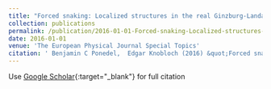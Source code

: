```yaml
---
title: "Forced snaking: Localized structures in the real Ginzburg-Landau equation with spatially periodic parametric forcing"
collection: publications
permalink: /publication/2016-01-01-Forced-snaking-Localized-structures-in-the-real-Ginzburg-Landau-equation-with-spatially-periodic-parametric-forcing
date: 2016-01-01
venue: 'The European Physical Journal Special Topics'
citation: ' Benjamin C Ponedel,  Edgar Knobloch (2016) &quot;Forced snaking: Localized structures in the real Ginzburg-Landau equation with spatially periodic parametric forcing.&quot; <i>The European Physical Journal Special Topics</i>. 225, 2549--2561.'
---
```

Use [Google Scholar](https://scholar.google.com/scholar?q=Forced+snaking:+Localized+structures+in+the+real+Ginzburg+Landau+equation+with+spatially+periodic+parametric+forcing){:target="_blank"} for full citation